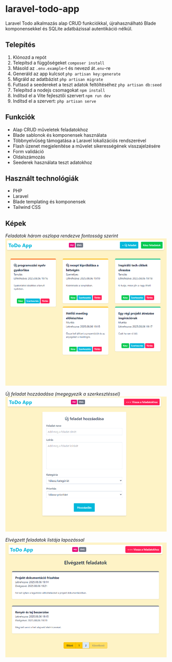 # laravel-todo-app
Laravel Todo alkalmazás alap CRUD funkciókkal, újrahasználható Blade komponensekkel és SQLite adatbázissal autentikáció nélkül.

## Telepítés
1. Klónozd a repót
2. Telepítsd a függőségeket
    `composer install`
3. Másold az `.env.example`-t és nevezd át`.env`-re
4. Generáld az app kulcsot
    `php artisan key:generate`
5. Migráld az adatbázist
    `php artisan migrate`
6. Futtasd a seedereket a teszt adatok feltöltéséhez
    `php artisan db:seed`
7. Telepítsd a nodejs csomagokat
    `npm install`
8. Indítsd el a Vite fejlesztői szervert
    `npm run dev`
9. Indítsd el a szervert:
    `php artisan serve`

## Funkciók
- Alap CRUD műveletek feladatokhoz
- Blade sablonok és komponensek használata
- Többnyelvűség támogatása a Laravel lokalizációs rendszerével
- Flash üzenet megjelenítése a művelet sikerességének visszajelzésére
- Form validáció
- Oldalszámozás
- Seederek használata teszt adatokhoz

## Használt technológiák
- PHP
- Laravel
- Blade templating és komponensek
- Tailwind CSS

## Képek

*Feladatok három oszlopa rendezve fontosság szerint*
![Todo lista](screenshots/tasklist.png)

*Új feladat hozzáadása (megegyezik a szerkesztéssel)*
![Todo lista](screenshots/add-task.png)

*Elvégzett feladatok listája lapozással*
![Todo lista](screenshots/completed-tasks.png)
